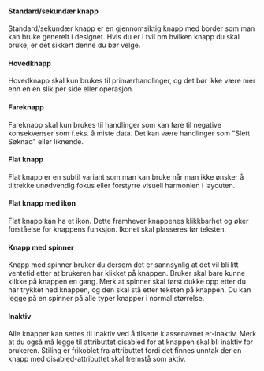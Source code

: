 #### Standard/sekundær knapp

Standard/sekundær knapp er en gjennomsiktig knapp med border som man kan bruke generelt i designet. Hvis du er i tvil om hvilken knapp du skal bruke, er det sikkert denne du bør velge.

#### Hovedknapp

Hovedknapp skal kun brukes til primærhandlinger, og det bør ikke være mer enn en én slik per side eller operasjon.

#### Fareknapp

Fareknapp skal kun brukes til handlinger som kan føre til negative konsekvenser som f.eks. å miste data. Det kan være handlinger som "Slett Søknad" eller liknende.

#### Flat knapp

Flat knapp er en subtil variant som man kan bruke når man ikke ønsker å tiltrekke unødvendig fokus eller forstyrre visuell harmonien i layouten.

#### Flat knapp med ikon

Flat knapp kan ha et ikon. Dette framhever knappenes klikkbarhet og øker forståelse for knappens funksjon. Ikonet skal plasseres før teksten.

#### Knapp med spinner

Knapp med spinner bruker du dersom det er sannsynlig at det vil bli litt ventetid etter at brukeren har klikket på knappen. Bruker skal bare kunne klikke på knappen en gang. Merk at spinner skal først dukke opp etter du har trykket ned knappen, og den skal stå etter teksten på knappen. Du kan legge på en spinner på alle typer knapper i normal størrelse.

#### Inaktiv

Alle knapper kan settes til inaktiv ved å tilsette klassenavnet er-inaktiv. Merk at du også må legge til attributtet disabled for at knappen skal bli inaktiv for brukeren. Stiling er frikoblet fra attributtet fordi det finnes unntak der en knapp med disabled-attributtet skal fremstå som aktiv.
